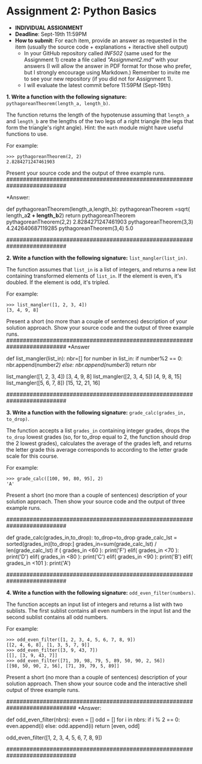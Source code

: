 # Assignment 2: Python Basics

* **INDIVIDUAL ASSIGNMENT**
* **Deadline**: Sept-19th 11:59PM
* **How to submit**: For each item, provide an answer as requested in the item (usually the source code + explanations + iteractive shell output)
  - In your GitHub repository called *INF502* (same used for the Assignment 1) create a file called *"Assignment2.md"* with your answers (I will allow the answer in PDF format for those who prefer, but I strongly encourage using Markdown.)
  Remember to invite me to see your new repository (if you did not for Assignment 1). 
  - I will evaluate the latest commit before 11:59PM (Sept-19th)

**1. Write a function with the following signature:** `pythagoreanTheorem(length_a, length_b)`.

The function returns the length of the hypotenuse assuming that `length_a` and `length_b` are the lengths of the two legs of a right triangle (the legs that form the triangle's right angle). Hint: the `math` module might have useful functions to use.

For example:
```
>>> pythagoreanTheorem(2, 2)
2.8284271247461903
```
Present your source code and the output of three example runs.
##########################################################################

*Answer:

def pythagoreanTheorem(length_a,length_b):
    pythagoreanTheorem =sqrt( length_a**2 + length_b**2)
    return pythagoreanTheorem
pythagoreanTheorem(2,2)
2.8284271247461903
pythagoreanTheorem(3,3)
4.242640687119285
pythagoreanTheorem(3,4)
5.0


##########################################################################

**2. Write a function with the following signature:** `list_mangler(list_in)`.

The function assumes that `list_in` is a list of integers, and returns a new list containing transformed elements of `list_in`. If the element is even, it's doubled. If the element is odd, it's tripled.

For example:

```
>>> list_mangler([1, 2, 3, 4])
[3, 4, 9, 8]
```

Present a short (no more than a couple of sentences) description of your solution approach. Show your source code and the output of three example runs.
##########################################################################
*Answer

def list_mangler(list_in):
    nbr=[]
    for number in list_in:
        if number%2 == 0:
            nbr.append(number*2)
        else:
            nbr.append(number*3)
    return nbr

list_mangler([1, 2, 3, 4])
[3, 4, 9, 8]
list_mangler([2, 3, 4, 5])
[4, 9, 8, 15]
list_mangler([5, 6, 7, 8])
[15, 12, 21, 16]

##########################################################################

**3. Write a function with the following signature:** `grade_calc(grades_in, to_drop)`.

The function accepts a list `grades_in` containing integer grades, drops the `to_drop` lowest grades (so, for to_drop equal to 2, the function should drop the 2 lowest grades), calculates the average of the grades left, and returns the letter grade this average corresponds to according to the letter grade scale for this course.

For example:

```
>>> grade_calc([100, 90, 80, 95], 2)
'A'
```

Present a short (no more than a couple of sentences) description of your solution approach. Then show your source code and the  output of three example runs.

##########################################################################

def grade_calc(grades_in,to_drop):
    to_drop=to_drop
    grade_calc_lst = sorted(grades_in)[to_drop:]
    grades_in=sum(grade_calc_lst) / len(grade_calc_lst)
    if ( grades_in <60 ):
        print('F')
    elif( grades_in <70 ):
        print('D')
    elif( grades_in <80 ):
        print('C')
    elif( grades_in <90 ):
        print('B')
    elif( grades_in <101 ):
        print('A')

##########################################################################

**4. Write a function with the following signature:** `odd_even_filter(numbers)`.

The function accepts an input list of integers and returns a list with two sublists. The first sublist contains all even numbers in the input list and the second sublist contains all odd numbers.

For example:
```
>>> odd_even_filter([1, 2, 3, 4, 5, 6, 7, 8, 9])
[[2, 4, 6, 8], [1, 3, 5, 7, 9]]
>>> odd_even_filter([3, 9, 43, 7])
[[], [3, 9, 43, 7]]
>>> odd_even_filter([71, 39, 98, 79, 5, 89, 50, 90, 2, 56])
[[98, 50, 90, 2, 56], [71, 39, 79, 5, 89]]
```
Present a short (no more than a couple of sentences) description of your solution approach. Then show your source code and the interactive shell output of three example runs.


#############################################################################
*Answer:

def odd_even_filter(nbrs):
    even = []
    odd = []
    for i in nbrs:
        if i % 2 == 0:
            even.append(i)
        else:
            odd.append(i)
    return [even, odd]

odd_even_filter([1, 2, 3, 4, 5, 6, 7, 8, 9])

#############################################################################
